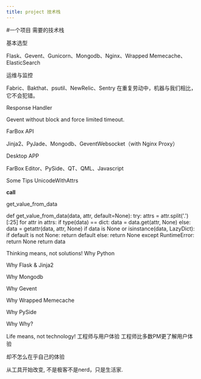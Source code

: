 ```yaml
---
title: project 技术栈
---
```

#一个项目 需要的技术栈

基本选型

Flask、Gevent、Gunicorn、Mongodb、Nginx、Wrapped Memecache、ElasticSearch

运维与监控

Fabric、Bakthat、psutil、NewRelic、Sentry 
在重复劳动中，机器与我们相比，它不会犯错。

Response Handler

Gevent without block and force limited timeout.

FarBox API

Jinja2、PyJade、Mongodb、GeventWebsocket（with Nginx Proxy）

Desktop APP

FarBox Editor、PySide、QT、QML、Javascript

Some Tips
UnicodeWithAttrs

__call__

get_value_from_data

def get_value_from_data(data, attr, default=None):
    try:
        attrs = attr.split('.')[:25]
        for attr in attrs:
            if type(data) == dict:
                data = data.get(attr, None)
            else:
                data = getattr(data, attr, None)
            if data is None or isinstance(data, LazyDict):
                if default is not None:
                    return default
                else:
                    return None
    except RuntimeError:
        return None
    return data

Thinking means, not solutions!
Why Python

Why Flask & Jinja2

Why Mongodb

Why Gevent

Why Wrapped Memecache

Why PySide

Why Why?

Life means, not technology!
工程师与用户体验
工程师比多数PM更了解用户体验

却不怎么在乎自己的体验

从工具开始改变, 不是极客不是nerd，只是生活家.